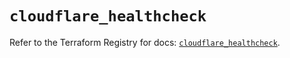 # `cloudflare_healthcheck`

Refer to the Terraform Registry for docs: [`cloudflare_healthcheck`](https://registry.terraform.io/providers/cloudflare/cloudflare/4.39.0/docs/resources/healthcheck).
